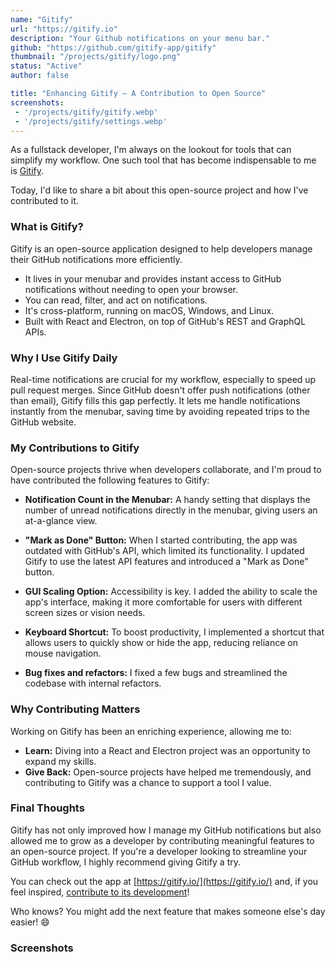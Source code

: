 ```yaml
---
name: "Gitify"
url: "https://gitify.io"
description: "Your Github notifications on your menu bar."
github: "https://github.com/gitify-app/gitify"
thumbnail: "/projects/gitify/logo.png"
status: "Active"
author: false

title: "Enhancing Gitify – A Contribution to Open Source"
screenshots:
 - '/projects/gitify/gitify.webp'
 - '/projects/gitify/settings.webp'
---
```


As a fullstack developer, I'm always on the lookout for tools that can simplify my workflow. One such tool that has become indispensable to me is [Gitify](https://gitify.io/).

Today, I'd like to share a bit about this open-source project and how I've contributed to it.

### What is Gitify?

Gitify is an open-source application designed to help developers manage their GitHub notifications more efficiently.

- It lives in your menubar and provides instant access to GitHub notifications without needing to open your browser.
- You can read, filter, and act on notifications.
- It's cross-platform, running on macOS, Windows, and Linux.
- Built with React and Electron, on top of GitHub's REST and GraphQL APIs.

### Why I Use Gitify Daily
Real-time notifications are crucial for my workflow, especially to speed up pull request merges. Since GitHub doesn't offer push notifications (other than email), Gitify fills this gap perfectly. It lets me handle notifications instantly from the menubar, saving time by avoiding repeated trips to the GitHub website.

### My Contributions to Gitify
Open-source projects thrive when developers collaborate, and I'm proud to have contributed the following features to Gitify:

- **Notification Count in the Menubar:**
A handy setting that displays the number of unread notifications directly in the menubar, giving users an at-a-glance view.

- **"Mark as Done" Button:**
When I started contributing, the app was outdated with GitHub's API, which limited its functionality. I updated Gitify to use the latest API features and introduced a "Mark as Done" button.

- **GUI Scaling Option:**
Accessibility is key. I added the ability to scale the app's interface, making it more comfortable for users with different screen sizes or vision needs.

- **Keyboard Shortcut:**
To boost productivity, I implemented a shortcut that allows users to quickly show or hide the app, reducing reliance on mouse navigation.

- **Bug fixes and refactors:**
I fixed a few bugs and streamlined the codebase with internal refactors.

### Why Contributing Matters
Working on Gitify has been an enriching experience, allowing me to:
- **Learn:** Diving into a React and Electron project was an opportunity to expand my skills.
- **Give Back:** Open-source projects have helped me tremendously, and contributing to Gitify was a chance to support a tool I value.

### Final Thoughts
Gitify has not only improved how I manage my GitHub notifications but also allowed me to grow as a developer by contributing meaningful features to an open-source project. If you're a developer looking to streamline your GitHub workflow, I highly recommend giving Gitify a try.

You can check out the app at [https://gitify.io/](https://gitify.io/) and, if you feel inspired, [contribute to its development](https://github.com/gitify-app/gitify)!

Who knows? You might add the next feature that makes someone else's day easier! 😄

### Screenshots

